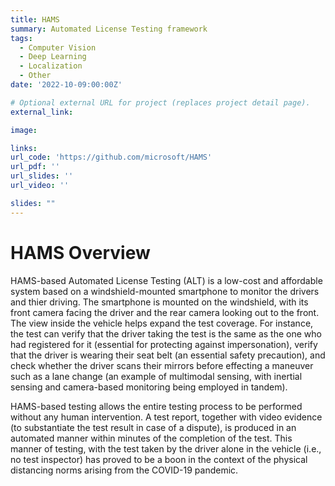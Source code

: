 ```yaml
---
title: HAMS
summary: Automated License Testing framework
tags:
  - Computer Vision
  - Deep Learning
  - Localization
  - Other
date: '2022-10-09:00:00Z'

# Optional external URL for project (replaces project detail page).
external_link: 

image: 

links: 
url_code: 'https://github.com/microsoft/HAMS'
url_pdf: ''
url_slides: ''
url_video: ''

slides: ""
---
```


# HAMS Overview

HAMS-based Automated License Testing (ALT) is a low-cost and affordable system based on a windshield-mounted smartphone to monitor the drivers and thier driving. The smartphone is mounted on the windshield, with its front camera facing the driver and the rear camera looking out to the front. The view inside the vehicle helps expand the test coverage. For instance, the test can verify that the driver taking the test is the same as the one who had registered for it (essential for protecting against impersonation), verify that the driver is wearing their seat belt (an essential safety precaution), and check whether the driver scans their mirrors before effecting a maneuver such as a lane change (an example of multimodal sensing, with inertial sensing and camera-based monitoring being employed in tandem).

HAMS-based testing allows the entire testing process to be performed without any human intervention. A test report, together with video evidence (to substantiate the test result in case of a dispute), is produced in an automated manner within minutes of the completion of the test. This manner of testing, with the test taken by the driver alone in the vehicle (i.e., no test inspector) has proved to be a boon in the context of the physical distancing norms arising from the COVID-19 pandemic.